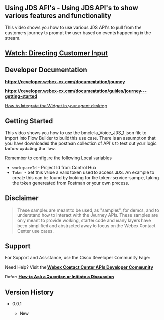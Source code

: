 ## Using JDS API's - Using JDS API's to show various features and functionality

This video shows you how to use various JDS API's to pull from the customers journey to prompt the user based on events happening in the stream.

## [Watch: Directing Customer Input](https://app.vidcast.io/share/2af7bfc3-466d-4a69-8251-fb349d3c8a03)

## Developer Documentation

**https://developer.webex-cx.com/documentation/journey**

**https://developer.webex-cx.com/documentation/guides/journey---getting-started**

[How to Integrate the Widget in your agent desktop](https://app.vidcast.io/share/0ebc75d5-62a4-4771-819e-518991c23b23)

## Getting Started

This video shows you how to use the bmclella_Voice_JDS_1.json file to import into Flow Builder to build this use case. There is an assumption that you have downloaded the postman collection of API's
to test out your logic before updating the flow.

Remember to configure the following Local variables

- `workspaceId` - Project Id from Control Hub
- `Token` - Set this value a valid token used to access JDS. An example to create this can be found by looking for the token-service-sample, taking the token genereated from Postman or your own process.

## Disclaimer

> These samples are meant to be used, as "samples", for demos, and to understand how to interact with the Journey APIs.
> These samples are only meant to provide working, starter code and many layers have been simplified and abstracted away to focus on the Webex Contact Center use cases.

## Support

For Support and Assistance, use the Cisco Developer Community Page:

Need Help? Visit the **[Webex Contact Center APIs Developer Community](https://community.cisco.com/t5/contact-center/bd-p/j-disc-dev-contact-center)**

Refer: **[How to Ask a Question or Initiate a Discussion](https://community.cisco.com/t5/contact-center/webex-contact-center-apis-developer-community-and-support/m-p/4558270)**

## Version History

- 0.0.1

  - New

    <!-- * See [commit change]() or See [release history]() -->
